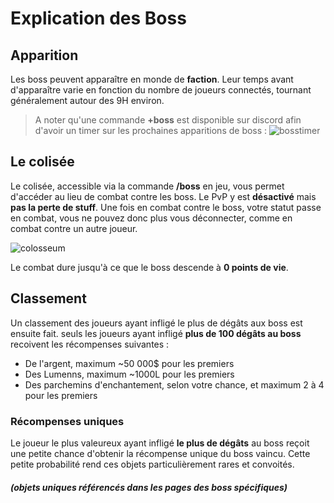 # Explication des Boss

## Apparition
Les boss peuvent apparaître en monde de __faction__. Leur temps avant d'apparaître varie en fonction du nombre de joueurs connectés, tournant généralement autour des 9H environ.
> A noter qu'une commande __+boss__ est disponible sur discord afin d'avoir un timer sur les prochaines apparitions de boss :
![bosstimer](https://raw.githubusercontent.com/xnaveman/histeria-wiki/main/.assets\example-screenshots\bosstimer.png)

## Le colisée
Le colisée, accessible via la commande __/boss__ en jeu, vous permet d'accéder au lieu de combat contre les boss. Le PvP y est __désactivé__ mais __pas la perte de stuff__. 
Une fois en combat contre le boss, votre statut passe en combat, vous ne pouvez donc plus vous déconnecter, comme en combat contre un autre joueur. 

![colosseum](https://raw.githubusercontent.com/xnaveman/histeria-wiki/main/.assets\example-screenshots\colosseum.png)

Le combat dure jusqu'à ce que le boss descende à __0 points de vie__.

## Classement

Un classement des joueurs ayant infligé le plus de dégâts aux boss est ensuite fait.
seuls les joueurs ayant infligé __plus de 100 dégâts au boss__ recoivent les récompenses suivantes :
+ De l'argent, maximum ~50 000$ pour les premiers
+ Des Lumenns, maximum ~1000L pour les premiers
+ Des parchemins d'enchantement, selon votre chance, et maximum 2 à 4 pour les premiers

### Récompenses uniques

Le joueur le plus valeureux ayant infligé __le plus de dégâts__ au boss reçoit une petite chance d'obtenir la récompense unique du boss vaincu. Cette petite probabilité rend ces objets particulièrement rares et convoités.
##### (objets uniques référencés dans les pages des boss spécifiques)